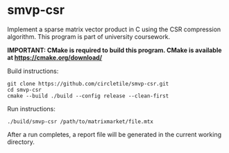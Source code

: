 # smvp-csr
Implement a sparse matrix vector product in C using the CSR compression algorithm. This program is part of university coursework.

**IMPORTANT: CMake is required to build this program. CMake is available at https://cmake.org/download/**

Build instructions:
```
git clone https://github.com/circletile/smvp-csr.git
cd smvp-csr
cmake --build ./build --config release --clean-first
```

Run instructions:
```
./build/smvp-csr /path/to/matrixmarket/file.mtx
```
After a run completes, a report file will be generated in the current working directory.
